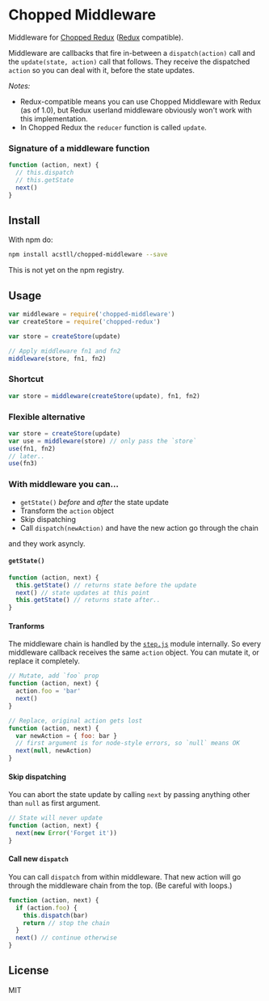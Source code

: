 # Chopped Middleware

Middleware for [Chopped Redux](http://github.com/acstll/chopped-redux) ([Redux](http://github.com/rackt/redux) compatible).

Middleware are callbacks that fire in-between a `dispatch(action)` call and the `update(state, action)` call that follows. They receive the dispatched `action` so you can deal with it, before the state updates.

*Notes:*
- Redux-compatible means you can use Chopped Middleware with Redux (as of 1.0), but Redux userland middleware obviously won't work with this implementation.
- In Chopped Redux the `reducer` function is called `update`.


### Signature of a middleware function

```js
function (action, next) {
  // this.dispatch
  // this.getState
  next()
}
```

## Install

With npm do:

```bash
npm install acstll/chopped-middleware --save
```

This is not yet on the npm registry.

## Usage

```js
var middleware = require('chopped-middleware')
var createStore = require('chopped-redux')

var store = createStore(update)

// Apply middleware fn1 and fn2
middleware(store, fn1, fn2)
```

### Shortcut

```js
var store = middleware(createStore(update), fn1, fn2)
```

### Flexible alternative

```js
var store = createStore(update)
var use = middleware(store) // only pass the `store`
use(fn1, fn2)
// later..
use(fn3)
```

### With middleware you can…

- `getState()` *before* and *after* the state update
- Transform the `action` object
- Skip dispatching
- Call `dispatch(newAction)` and have the new action go through the chain

and they work asyncly.

#### `getState()`

```js
function (action, next) {  
  this.getState() // returns state before the update
  next() // state updates at this point
  this.getState() // returns state after..
}
```

#### Tranforms

The middleware chain is handled by the [`step.js`](http://npm.im/step.js) module internally. So every middleware callback receives the same `action` object. You can mutate it, or replace it completely.

```js
// Mutate, add `foo` prop
function (action, next) {
  action.foo = 'bar'
  next()
}

// Replace, original action gets lost
function (action, next) {
  var newAction = { foo: bar }
  // first argument is for node-style errors, so `null` means OK
  next(null, newAction)
}
```

#### Skip dispatching

You can abort the state update by calling `next` by passing anything other than `null` as first argument.

```js
// State will never update
function (action, next) {
  next(new Error('Forget it'))
}
```

#### Call new `dispatch`

You can call `dispatch` from within middleware. That new action will go through the middleware chain from the top. (Be careful with loops.)

```js
function (action, next) {
  if (action.foo) {
    this.dispatch(bar)
    return // stop the chain
  }
  next() // continue otherwise
}
```

## License

MIT
